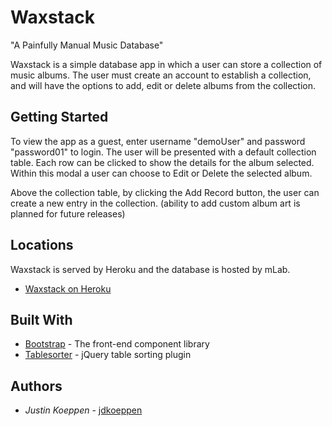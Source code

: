 # Waxstack

"A Painfully Manual Music Database"

Waxstack is a simple database app in which a user can store a collection of music albums. The user must create an account to establish a collection, and will have the options to add, edit or delete albums from the collection.

## Getting Started

To view the app as a guest, enter username "demoUser" and password "password01" to login. The user will be presented with a default collection table. Each row can be clicked to show the details for the album selected. Within this modal a user can choose to Edit or Delete the selected album. 

Above the collection table, by clicking the Add Record button, the user can create a new entry in the collection. (ability to add custom album art is planned for future releases)

## Locations

Waxstack is served by Heroku and the database is hosted by mLab.

* [Waxstack on Heroku](https://waxstack.herokuapp.com/)

## Built With

* [Bootstrap](https://getbootstrap.com/) - The front-end component library 
* [Tablesorter](http://tablesorter.com/docs/) - jQuery table sorting plugin

## Authors

* *Justin Koeppen* - [jdkoeppen](https://github.com/jdkoeppen)

